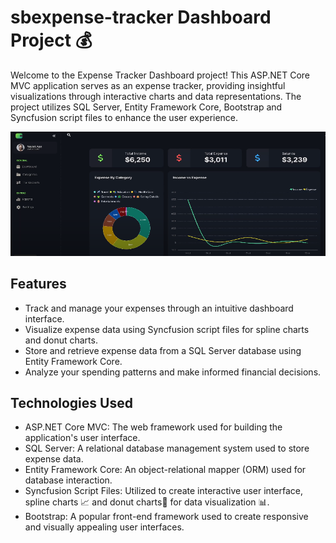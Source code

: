 # sbexpense-tracker Dashboard Project 💰

Welcome to the Expense Tracker Dashboard project! This ASP.NET Core MVC application serves as an expense tracker, providing insightful visualizations through interactive charts and data representations.
The project utilizes SQL Server, Entity Framework Core, Bootstrap and Syncfusion script files to enhance the user experience.

![sbexpense-tracker](sbExpenseTracker.PNG)


## Features

- Track and manage your expenses  through an intuitive dashboard interface.
- Visualize expense data using Syncfusion script files for spline charts and donut charts.
- Store and retrieve expense data from a SQL Server database using Entity Framework Core.
- Analyze your spending patterns and make informed financial decisions.

## Technologies Used

- ASP.NET Core MVC: The web framework used for building the application's user interface.
- SQL Server: A relational database management system used to store expense data.
- Entity Framework Core: An object-relational mapper (ORM) used for database interaction.
- Syncfusion Script Files: Utilized to create interactive user interface, spline charts 📈 and donut charts🍩 for data visualization 📊.
- Bootstrap: A popular front-end framework used to create responsive and visually appealing user interfaces.

